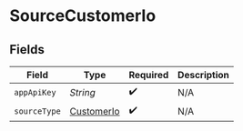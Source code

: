 # SourceCustomerIo


## Fields

| Field                                           | Type                                            | Required                                        | Description                                     |
| ----------------------------------------------- | ----------------------------------------------- | ----------------------------------------------- | ----------------------------------------------- |
| `appApiKey`                                     | *String*                                        | :heavy_check_mark:                              | N/A                                             |
| `sourceType`                                    | [CustomerIo](../../models/shared/CustomerIo.md) | :heavy_check_mark:                              | N/A                                             |